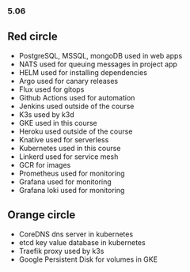 ### 5.06

## Red circle
- PostgreSQL, MSSQL, mongoDB used in web apps
- NATS used for queuing messages in project app
- HELM used for installing dependencies
- Argo used for canary releases
- Flux used for gitops
- Github Actions used for automation
- Jenkins used outside of the course
- K3s used by k3d
- GKE used in this course
- Heroku used outside of the course
- Knative used for serverless
- Kubernetes used in this course
- Linkerd used for service mesh
- GCR for images
- Prometheus used for monitoring
- Grafana used for monitoring
- Grafana loki used for monitoring

## Orange circle
- CoreDNS dns server in kubernetes
- etcd key value database in kubernetes
- Traefik proxy used by k3s
- Google Persistent Disk for volumes in GKE
